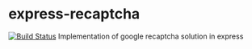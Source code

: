 express-recaptcha
=================
[![Build Status](https://travis-ci.org/pdupavillon/express-recaptcha.svg?branch=master)](https://travis-ci.org/pdupavillon/express-recaptcha)
Implementation of google recaptcha solution in express
